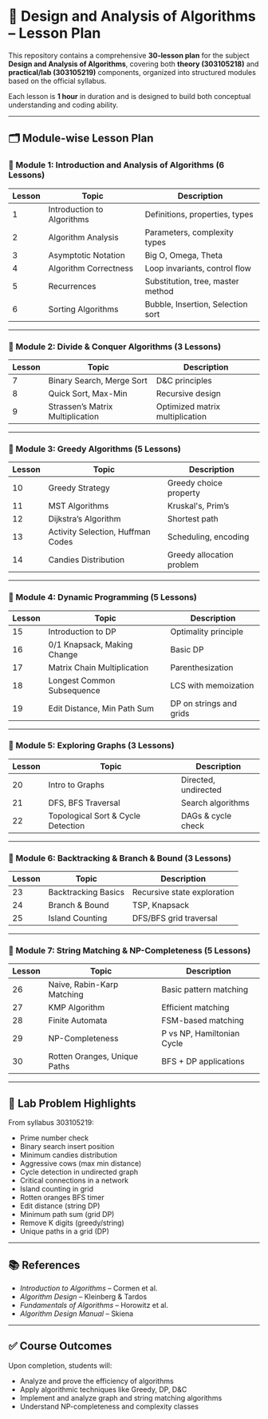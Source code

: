 # 📘 Design and Analysis of Algorithms – Lesson Plan

This repository contains a comprehensive **30-lesson plan** for the subject **Design and Analysis of Algorithms**, covering both **theory (303105218)** and **practical/lab (303105219)** components, organized into structured modules based on the official syllabus.

Each lesson is **1 hour** in duration and is designed to build both conceptual understanding and coding ability.

---

## 🗂️ Module-wise Lesson Plan

### 🔹 Module 1: Introduction and Analysis of Algorithms (6 Lessons)
| Lesson | Topic | Description |
|--------|-------|-------------|
| 1 | Introduction to Algorithms | Definitions, properties, types |
| 2 | Algorithm Analysis | Parameters, complexity types |
| 3 | Asymptotic Notation | Big O, Omega, Theta |
| 4 | Algorithm Correctness | Loop invariants, control flow |
| 5 | Recurrences | Substitution, tree, master method |
| 6 | Sorting Algorithms | Bubble, Insertion, Selection sort |

---

### 🔹 Module 2: Divide & Conquer Algorithms (3 Lessons)
| Lesson | Topic | Description |
|--------|-------|-------------|
| 7 | Binary Search, Merge Sort | D&C principles |
| 8 | Quick Sort, Max-Min | Recursive design |
| 9 | Strassen’s Matrix Multiplication | Optimized matrix multiplication |

---

### 🔹 Module 3: Greedy Algorithms (5 Lessons)
| Lesson | Topic | Description |
|--------|-------|-------------|
| 10 | Greedy Strategy | Greedy choice property |
| 11 | MST Algorithms | Kruskal's, Prim’s |
| 12 | Dijkstra’s Algorithm | Shortest path |
| 13 | Activity Selection, Huffman Codes | Scheduling, encoding |
| 14 | Candies Distribution | Greedy allocation problem |

---

### 🔹 Module 4: Dynamic Programming (5 Lessons)
| Lesson | Topic | Description |
|--------|-------|-------------|
| 15 | Introduction to DP | Optimality principle |
| 16 | 0/1 Knapsack, Making Change | Basic DP |
| 17 | Matrix Chain Multiplication | Parenthesization |
| 18 | Longest Common Subsequence | LCS with memoization |
| 19 | Edit Distance, Min Path Sum | DP on strings and grids |

---

### 🔹 Module 5: Exploring Graphs (3 Lessons)
| Lesson | Topic | Description |
|--------|-------|-------------|
| 20 | Intro to Graphs | Directed, undirected |
| 21 | DFS, BFS Traversal | Search algorithms |
| 22 | Topological Sort & Cycle Detection | DAGs & cycle check |

---

### 🔹 Module 6: Backtracking & Branch & Bound (3 Lessons)
| Lesson | Topic | Description |
|--------|-------|-------------|
| 23 | Backtracking Basics | Recursive state exploration |
| 24 | Branch & Bound | TSP, Knapsack |
| 25 | Island Counting | DFS/BFS grid traversal |

---

### 🔹 Module 7: String Matching & NP-Completeness (5 Lessons)
| Lesson | Topic | Description |
|--------|-------|-------------|
| 26 | Naive, Rabin-Karp Matching | Basic pattern matching |
| 27 | KMP Algorithm | Efficient matching |
| 28 | Finite Automata | FSM-based matching |
| 29 | NP-Completeness | P vs NP, Hamiltonian Cycle |
| 30 | Rotten Oranges, Unique Paths | BFS + DP applications |

---

## 🧪 Lab Problem Highlights

From syllabus 303105219:
- Prime number check
- Binary search insert position
- Minimum candies distribution
- Aggressive cows (max min distance)
- Cycle detection in undirected graph
- Critical connections in a network
- Island counting in grid
- Rotten oranges BFS timer
- Edit distance (string DP)
- Minimum path sum (grid DP)
- Remove K digits (greedy/string)
- Unique paths in a grid (DP)

---

## 📚 References

- *Introduction to Algorithms* – Cormen et al.
- *Algorithm Design* – Kleinberg & Tardos
- *Fundamentals of Algorithms* – Horowitz et al.
- *Algorithm Design Manual* – Skiena

---

## ✅ Course Outcomes

Upon completion, students will:
- Analyze and prove the efficiency of algorithms
- Apply algorithmic techniques like Greedy, DP, D&C
- Implement and analyze graph and string matching algorithms
- Understand NP-completeness and complexity classes
